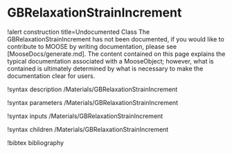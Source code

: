<!-- MOOSE Documentation Stub: Remove this when content is added. -->

# GBRelaxationStrainIncrement

!alert construction title=Undocumented Class
The GBRelaxationStrainIncrement has not been documented, if you would like to contribute to MOOSE by
writing documentation, please see [MooseDocs/generate.md]. The content contained on this page explains
the typical documentation associated with a MooseObject; however, what is contained is ultimately
determined by what is necessary to make the documentation clear for users.

!syntax description /Materials/GBRelaxationStrainIncrement

!syntax parameters /Materials/GBRelaxationStrainIncrement

!syntax inputs /Materials/GBRelaxationStrainIncrement

!syntax children /Materials/GBRelaxationStrainIncrement

!bibtex bibliography
